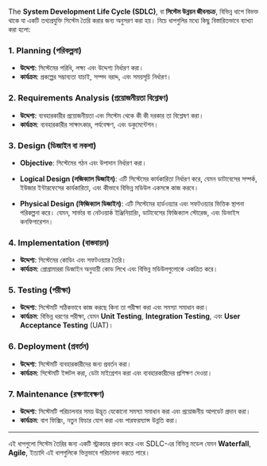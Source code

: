 The **System Development Life Cycle (SDLC)**, বা **সিস্টেম উন্নয়ন জীবনচক্র**, বিভিন্ন ধাপে বিভক্ত থাকে যা একটি তথ্যপ্রযুক্তি সিস্টেম তৈরি করার জন্য অনুসরণ করা হয়। নিচে ধাপগুলির মধ্যে কিছু বিস্তারিতভাবে ব্যাখ্যা করা হলো:

### 1. **Planning (পরিকল্পনা)**
   - **উদ্দেশ্য**: সিস্টেমের পরিধি, লক্ষ্য এবং উদ্দেশ্য নির্ধারণ করা।
   - **কার্যক্রম**: প্রকল্পের সম্ভাব্যতা যাচাই, সম্পদ বরাদ্দ, এবং সময়সূচি নির্ধারণ।

### 2. **Requirements Analysis (প্রয়োজনীয়তা বিশ্লেষণ)**
   - **উদ্দেশ্য**: ব্যবহারকারীর প্রয়োজনীয়তা এবং সিস্টেম থেকে কী কী দরকার তা বিশ্লেষণ করা।
   - **কার্যক্রম**: ব্যবহারকারীর সাক্ষাৎকার, পর্যবেক্ষণ, এবং ডকুমেন্টেশন।

### 3. **Design (ডিজাইন বা নকশা)**
   - **Objective**: সিস্টেমের গঠন এবং উপাদান নির্ধারণ করা।
   
   - **Logical Design (লজিক্যাল ডিজাইন)**: এটি সিস্টেমের কার্যকারিতা নির্ধারণ করে, যেমন ডাটাবেসের সম্পর্ক, ইউজার ইন্টারফেসের কার্যকারিতা, এবং কীভাবে বিভিন্ন মডিউল একসঙ্গে কাজ করবে।
   
   - **Physical Design (ফিজিক্যাল ডিজাইন)**: এটি সিস্টেমের হার্ডওয়্যার এবং সফটওয়্যার ভিত্তিক স্থাপনা পরিকল্পনা করে। যেমন, সার্ভার বা নেটওয়ার্ক ইঞ্জিনিয়ারিং, ডাটাবেসের ফিজিক্যাল স্টোরেজ, এবং ডিভাইস কনফিগারেশন।

### 4. **Implementation (বাস্তবায়ন)**
   - **উদ্দেশ্য**: সিস্টেমের কোডিং এবং সফটওয়্যার তৈরি।
   - **কার্যক্রম**: প্রোগ্রামাররা ডিজাইন অনুযায়ী কোড লিখে এবং বিভিন্ন মডিউলগুলোকে একত্রিত করে।

### 5. **Testing (পরীক্ষা)**
   - **উদ্দেশ্য**: সিস্টেমটি সঠিকভাবে কাজ করছে কিনা তা পরীক্ষা করা এবং সমস্যা সমাধান করা।
   - **কার্যক্রম**: বিভিন্ন ধরণের পরীক্ষা, যেমন **Unit Testing**, **Integration Testing**, এবং **User Acceptance Testing** (UAT)।

### 6. **Deployment (প্রবর্তন)**
   - **উদ্দেশ্য**: সিস্টেমটি ব্যবহারকারীদের জন্য প্রবর্তন করা।
   - **কার্যক্রম**: সিস্টেমটি ইন্সটল করা, ডেটা মাইগ্রেশন করা এবং ব্যবহারকারীদের প্রশিক্ষণ দেওয়া।

### 7. **Maintenance (রক্ষণাবেক্ষণ)**
   - **উদ্দেশ্য**: সিস্টেমটি পরিচালনার সময় উদ্ভূত যেকোনো সমস্যা সমাধান করা এবং প্রয়োজনীয় আপডেট প্রদান করা।
   - **কার্যক্রম**: বাগ ফিক্সিং, নতুন ফিচার যোগ করা এবং পারফরম্যান্স উন্নতি করা।

---

এই ধাপগুলো সিস্টেম তৈরির জন্য একটি স্ট্রাকচার প্রদান করে এবং SDLC-এর বিভিন্ন মডেল যেমন **Waterfall**, **Agile**, ইত্যাদি এই ধাপগুলিকে ভিন্নভাবে পরিচালনা করতে পারে।